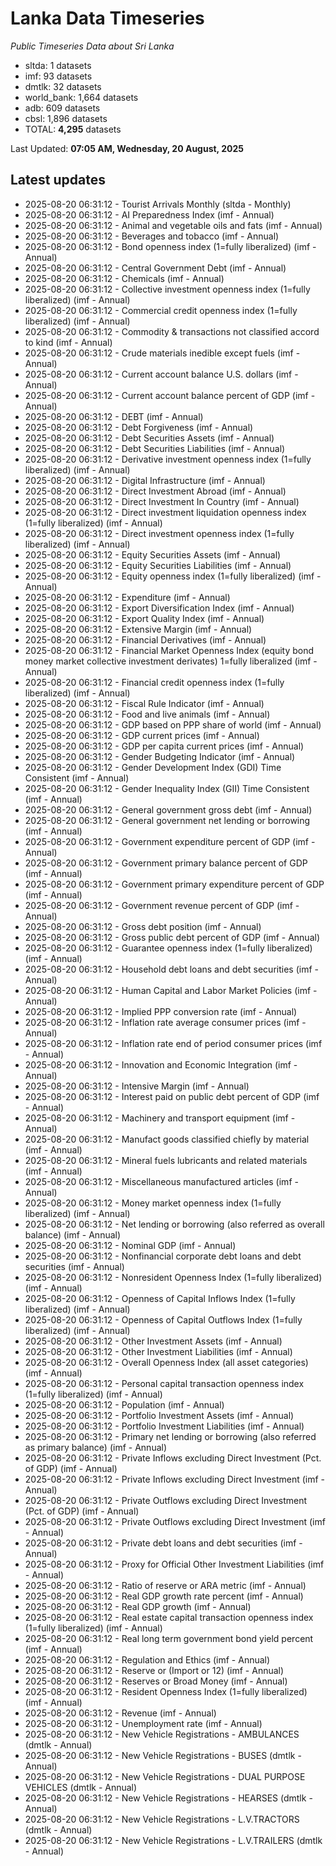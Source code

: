 # Lanka Data Timeseries
*Public Timeseries Data about Sri Lanka*

* sltda: 1 datasets
* imf: 93 datasets
* dmtlk: 32 datasets
* world_bank: 1,664 datasets
* adb: 609 datasets
* cbsl: 1,896 datasets
* TOTAL: **4,295** datasets

Last Updated: **07:05 AM, Wednesday, 20 August, 2025**

## Latest updates

* 2025-08-20 06:31:12 - Tourist Arrivals Monthly (sltda - Monthly)
* 2025-08-20 06:31:12 - AI Preparedness Index (imf - Annual)
* 2025-08-20 06:31:12 - Animal and vegetable oils and fats (imf - Annual)
* 2025-08-20 06:31:12 - Beverages and tobacco (imf - Annual)
* 2025-08-20 06:31:12 - Bond openness index (1=fully liberalized) (imf - Annual)
* 2025-08-20 06:31:12 - Central Government Debt (imf - Annual)
* 2025-08-20 06:31:12 - Chemicals (imf - Annual)
* 2025-08-20 06:31:12 - Collective investment openness index (1=fully liberalized) (imf - Annual)
* 2025-08-20 06:31:12 - Commercial credit openness index (1=fully liberalized) (imf - Annual)
* 2025-08-20 06:31:12 - Commodity & transactions not classified accord to kind (imf - Annual)
* 2025-08-20 06:31:12 - Crude materials inedible except fuels (imf - Annual)
* 2025-08-20 06:31:12 - Current account balance U.S. dollars (imf - Annual)
* 2025-08-20 06:31:12 - Current account balance percent of GDP (imf - Annual)
* 2025-08-20 06:31:12 - DEBT (imf - Annual)
* 2025-08-20 06:31:12 - Debt Forgiveness (imf - Annual)
* 2025-08-20 06:31:12 - Debt Securities Assets (imf - Annual)
* 2025-08-20 06:31:12 - Debt Securities Liabilities (imf - Annual)
* 2025-08-20 06:31:12 - Derivative investment openness index (1=fully liberalized) (imf - Annual)
* 2025-08-20 06:31:12 - Digital Infrastructure (imf - Annual)
* 2025-08-20 06:31:12 - Direct Investment Abroad (imf - Annual)
* 2025-08-20 06:31:12 - Direct Investment In Country (imf - Annual)
* 2025-08-20 06:31:12 - Direct investment liquidation openness index (1=fully liberalized) (imf - Annual)
* 2025-08-20 06:31:12 - Direct investment openness index (1=fully liberalized) (imf - Annual)
* 2025-08-20 06:31:12 - Equity Securities Assets (imf - Annual)
* 2025-08-20 06:31:12 - Equity Securities Liabilities (imf - Annual)
* 2025-08-20 06:31:12 - Equity openness index (1=fully liberalized) (imf - Annual)
* 2025-08-20 06:31:12 - Expenditure (imf - Annual)
* 2025-08-20 06:31:12 - Export Diversification Index (imf - Annual)
* 2025-08-20 06:31:12 - Export Quality Index (imf - Annual)
* 2025-08-20 06:31:12 - Extensive Margin (imf - Annual)
* 2025-08-20 06:31:12 - Financial Derivatives (imf - Annual)
* 2025-08-20 06:31:12 - Financial Market Openness Index (equity bond money market collective investment derivates) 1=fully liberalized (imf - Annual)
* 2025-08-20 06:31:12 - Financial credit openness index (1=fully liberalized) (imf - Annual)
* 2025-08-20 06:31:12 - Fiscal Rule Indicator (imf - Annual)
* 2025-08-20 06:31:12 - Food and live animals (imf - Annual)
* 2025-08-20 06:31:12 - GDP based on PPP share of world (imf - Annual)
* 2025-08-20 06:31:12 - GDP current prices (imf - Annual)
* 2025-08-20 06:31:12 - GDP per capita current prices (imf - Annual)
* 2025-08-20 06:31:12 - Gender Budgeting Indicator (imf - Annual)
* 2025-08-20 06:31:12 - Gender Development Index (GDI) Time Consistent (imf - Annual)
* 2025-08-20 06:31:12 - Gender Inequality Index (GII) Time Consistent (imf - Annual)
* 2025-08-20 06:31:12 - General government gross debt (imf - Annual)
* 2025-08-20 06:31:12 - General government net lending or borrowing (imf - Annual)
* 2025-08-20 06:31:12 - Government expenditure percent of GDP (imf - Annual)
* 2025-08-20 06:31:12 - Government primary balance percent of GDP (imf - Annual)
* 2025-08-20 06:31:12 - Government primary expenditure percent of GDP (imf - Annual)
* 2025-08-20 06:31:12 - Government revenue percent of GDP (imf - Annual)
* 2025-08-20 06:31:12 - Gross debt position (imf - Annual)
* 2025-08-20 06:31:12 - Gross public debt percent of GDP (imf - Annual)
* 2025-08-20 06:31:12 - Guarantee openness index (1=fully liberalized) (imf - Annual)
* 2025-08-20 06:31:12 - Household debt loans and debt securities (imf - Annual)
* 2025-08-20 06:31:12 - Human Capital and Labor Market Policies (imf - Annual)
* 2025-08-20 06:31:12 - Implied PPP conversion rate (imf - Annual)
* 2025-08-20 06:31:12 - Inflation rate average consumer prices (imf - Annual)
* 2025-08-20 06:31:12 - Inflation rate end of period consumer prices (imf - Annual)
* 2025-08-20 06:31:12 - Innovation and Economic Integration (imf - Annual)
* 2025-08-20 06:31:12 - Intensive Margin (imf - Annual)
* 2025-08-20 06:31:12 - Interest paid on public debt percent of GDP (imf - Annual)
* 2025-08-20 06:31:12 - Machinery and transport equipment (imf - Annual)
* 2025-08-20 06:31:12 - Manufact goods classified chiefly by material (imf - Annual)
* 2025-08-20 06:31:12 - Mineral fuels lubricants and related materials (imf - Annual)
* 2025-08-20 06:31:12 - Miscellaneous manufactured articles (imf - Annual)
* 2025-08-20 06:31:12 - Money market openness index (1=fully liberalized) (imf - Annual)
* 2025-08-20 06:31:12 - Net lending or borrowing (also referred as overall balance) (imf - Annual)
* 2025-08-20 06:31:12 - Nominal GDP (imf - Annual)
* 2025-08-20 06:31:12 - Nonfinancial corporate debt loans and debt securities (imf - Annual)
* 2025-08-20 06:31:12 - Nonresident Openness Index (1=fully liberalized) (imf - Annual)
* 2025-08-20 06:31:12 - Openness of Capital Inflows Index (1=fully liberalized) (imf - Annual)
* 2025-08-20 06:31:12 - Openness of Capital Outflows Index (1=fully liberalized) (imf - Annual)
* 2025-08-20 06:31:12 - Other Investment Assets (imf - Annual)
* 2025-08-20 06:31:12 - Other Investment Liabilities (imf - Annual)
* 2025-08-20 06:31:12 - Overall Openness Index (all asset categories) (imf - Annual)
* 2025-08-20 06:31:12 - Personal capital transaction openness index (1=fully liberalized) (imf - Annual)
* 2025-08-20 06:31:12 - Population (imf - Annual)
* 2025-08-20 06:31:12 - Portfolio Investment Assets (imf - Annual)
* 2025-08-20 06:31:12 - Portfolio Investment Liabilities (imf - Annual)
* 2025-08-20 06:31:12 - Primary net lending or borrowing (also referred as primary balance) (imf - Annual)
* 2025-08-20 06:31:12 - Private Inflows excluding Direct Investment (Pct. of GDP) (imf - Annual)
* 2025-08-20 06:31:12 - Private Inflows excluding Direct Investment (imf - Annual)
* 2025-08-20 06:31:12 - Private Outflows excluding Direct Investment (Pct. of GDP) (imf - Annual)
* 2025-08-20 06:31:12 - Private Outflows excluding Direct Investment (imf - Annual)
* 2025-08-20 06:31:12 - Private debt loans and debt securities (imf - Annual)
* 2025-08-20 06:31:12 - Proxy for Official Other Investment Liabilities (imf - Annual)
* 2025-08-20 06:31:12 - Ratio of reserve or ARA metric (imf - Annual)
* 2025-08-20 06:31:12 - Real GDP growth rate percent (imf - Annual)
* 2025-08-20 06:31:12 - Real GDP growth (imf - Annual)
* 2025-08-20 06:31:12 - Real estate capital transaction openness index (1=fully liberalized) (imf - Annual)
* 2025-08-20 06:31:12 - Real long term government bond yield percent (imf - Annual)
* 2025-08-20 06:31:12 - Regulation and Ethics (imf - Annual)
* 2025-08-20 06:31:12 - Reserve or (Import or 12) (imf - Annual)
* 2025-08-20 06:31:12 - Reserves or Broad Money (imf - Annual)
* 2025-08-20 06:31:12 - Resident Openness Index (1=fully liberalized) (imf - Annual)
* 2025-08-20 06:31:12 - Revenue (imf - Annual)
* 2025-08-20 06:31:12 - Unemployment rate (imf - Annual)
* 2025-08-20 06:31:12 - New Vehicle Registrations - AMBULANCES (dmtlk - Annual)
* 2025-08-20 06:31:12 - New Vehicle Registrations - BUSES (dmtlk - Annual)
* 2025-08-20 06:31:12 - New Vehicle Registrations - DUAL PURPOSE VEHICLES (dmtlk - Annual)
* 2025-08-20 06:31:12 - New Vehicle Registrations - HEARSES (dmtlk - Annual)
* 2025-08-20 06:31:12 - New Vehicle Registrations - L.V.TRACTORS (dmtlk - Annual)
* 2025-08-20 06:31:12 - New Vehicle Registrations - L.V.TRAILERS (dmtlk - Annual)